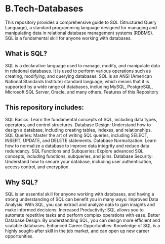 # B.Tech-Databases
This repository provides a comprehensive guide to SQL (Structured Query Language), a standard programming language designed for managing and manipulating data in relational database management systems (RDBMS). SQL is a fundamental skill for anyone working with databases.

## What is SQL?
SQL is a declarative language used to manage, modify, and manipulate data in relational databases. It is used to perform various operations such as creating, modifying, and querying databases. SQL is an ANSI (American National Standards Institute) standard language, which means that it is supported by a wide range of databases, including MySQL, PostgreSQL, Microsoft SQL Server, Oracle, and many others.
Features of this Repository

## This repository includes:
SQL Basics: Learn the fundamental concepts of SQL, including data types, operators, and control structures.
Database Design: Understand how to design a database, including creating tables, indexes, and relationships.
SQL Queries: Master the art of writing SQL queries, including SELECT, INSERT, UPDATE, and DELETE statements.
Database Normalization: Learn how to normalize a database to improve data integrity and reduce data redundancy.
SQL Functions and Subqueries: Explore advanced SQL concepts, including functions, subqueries, and joins.
Database Security: Understand how to secure your database, including user authentication, access control, and encryption.

## Why SQL?
SQL is an essential skill for anyone working with databases, and having a strong understanding of SQL can benefit you in many ways:
Improved Data Analysis: With SQL, you can extract and analyze data to gain insights and make informed decisions.
Increased Productivity: SQL allows you to automate repetitive tasks and perform complex operations with ease.
Better Database Design: By understanding SQL, you can design more efficient and scalable databases.
Enhanced Career Opportunities: Knowledge of SQL is a highly sought-after skill in the job market, and can open up new career opportunities.

